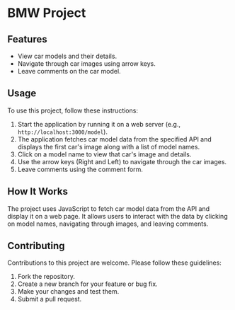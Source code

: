 # BMW Project

## Features

- View car models and their details.
- Navigate through car images using arrow keys.
- Leave comments on the car model.

## Usage

To use this project, follow these instructions:

1. Start the application by running it on a web server (e.g., `http://localhost:3000/model`).
2. The application fetches car model data from the specified API and displays the first car's image along with a list of model names.
3. Click on a model name to view that car's image and details.
4. Use the arrow keys (Right and Left) to navigate through the car images.
5. Leave comments using the comment form.

## How It Works

The project uses JavaScript to fetch car model data from the API and display it on a web page. It allows users to interact with the data by clicking on model names, navigating through images, and leaving comments.

## Contributing

Contributions to this project are welcome. Please follow these guidelines:

1. Fork the repository.
2. Create a new branch for your feature or bug fix.
3. Make your changes and test them.
4. Submit a pull request.
